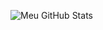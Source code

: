 

![Meu GitHub Stats](https://github-readme-stats.vercel.app/api?username=DavidRdS&show_icons=true&theme=radical)
